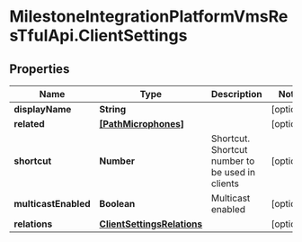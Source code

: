# MilestoneIntegrationPlatformVmsResTfulApi.ClientSettings

## Properties
Name | Type | Description | Notes
------------ | ------------- | ------------- | -------------
**displayName** | **String** |  | [optional] 
**related** | [**[PathMicrophones]**](PathMicrophones.md) |  | [optional] 
**shortcut** | **Number** | Shortcut. Shortcut number to be used in clients | [optional] 
**multicastEnabled** | **Boolean** | Multicast enabled | [optional] 
**relations** | [**ClientSettingsRelations**](ClientSettingsRelations.md) |  | [optional] 
